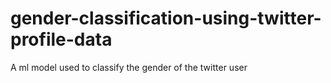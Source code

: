 # gender-classification-using-twitter-profile-data
A ml model used to classify the gender of the twitter user 
